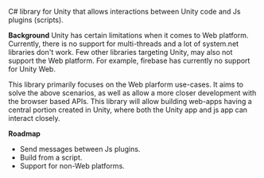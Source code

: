 C# library for Unity that allows interactions between Unity code and Js plugins (scripts).

**Background**
Unity has certain limitations when it comes to Web platform. Currently, there is no support for multi-threads and a lot of system.net libraries don't work. Few other libraries targeting Unity, may also not support the Web platform. For example, firebase has currently no support for Unity Web.

This library primarily focuses on the Web plarform use-cases. It aims to solve the above scenarios, as well as allow a more closer development with the browser based APIs. This library will allow building web-apps having a central portion created in Unity, where both the Unity app and js app can interact closely.

**Roadmap**
- Send messages between Js plugins.
- Build from a script.
- Support for non-Web platforms.